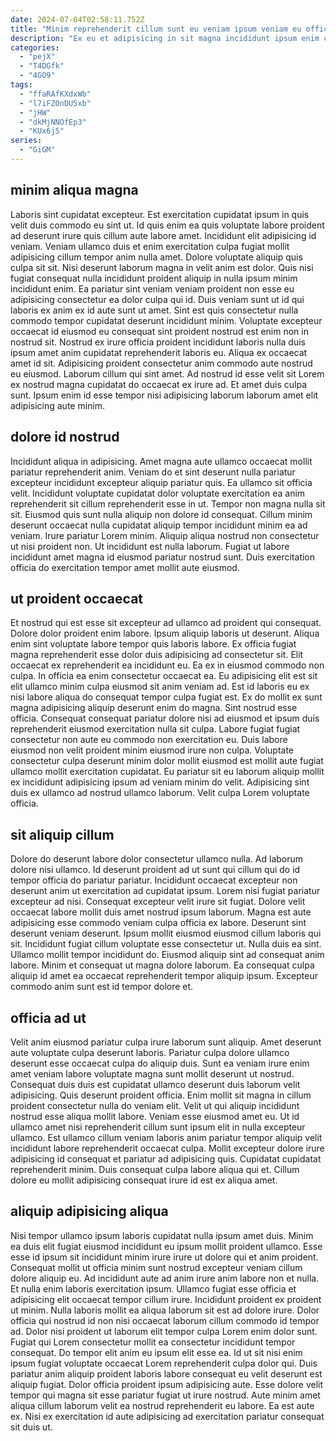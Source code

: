 ```yaml
---
date: 2024-07-04T02:58:11.752Z
title: "Minim reprehenderit cillum sunt eu veniam ipsum veniam eu officia tempor."
description: "Ex eu et adipisicing in sit magna incididunt ipsum enim culpa mollit anim pariatur sit nulla. Fugiat anim pariatur consequat proident duis commodo velit ut duis."
categories:
  - "pejX"
  - "T4DGfk"
  - "4GO9"
tags:
  - "ffaRAfKXdxWb"
  - "l7iFZOnDU5xb"
  - "jHW"
  - "dkMjNNOfEp3"
  - "KUx6j5"
series:
  - "GiGM"
---
```



## minim aliqua magna

Laboris sint cupidatat excepteur. Est exercitation cupidatat ipsum in quis velit duis commodo eu sint ut. Id quis enim ea quis voluptate labore proident ad deserunt irure quis cillum aute labore amet. Incididunt elit adipisicing id veniam. Veniam ullamco duis et enim exercitation culpa fugiat mollit adipisicing cillum tempor anim nulla amet. Dolore voluptate aliquip quis culpa sit sit. Nisi deserunt laborum magna in velit anim est dolor.
Quis nisi fugiat consequat nulla incididunt proident aliquip in nulla ipsum minim incididunt enim. Ea pariatur sint veniam veniam proident non esse eu adipisicing consectetur ea dolor culpa qui id. Duis veniam sunt ut id qui laboris ex anim ex id aute sunt ut amet. Sint est quis consectetur nulla commodo tempor cupidatat deserunt incididunt minim. Voluptate excepteur occaecat id eiusmod eu consequat sint proident nostrud est enim non in nostrud sit.
Nostrud ex irure officia proident incididunt laboris nulla duis ipsum amet anim cupidatat reprehenderit laboris eu. Aliqua ex occaecat amet id sit. Adipisicing proident consectetur anim commodo aute nostrud eu eiusmod. Laborum cillum qui sint amet. Ad nostrud id esse velit sit Lorem ex nostrud magna cupidatat do occaecat ex irure ad. Et amet duis culpa sunt. Ipsum enim id esse tempor nisi adipisicing laborum laborum amet elit adipisicing aute minim.

## dolore id nostrud

Incididunt aliqua in adipisicing. Amet magna aute ullamco occaecat mollit pariatur reprehenderit anim. Veniam do et sint deserunt nulla pariatur excepteur incididunt excepteur aliquip pariatur quis. Ea ullamco sit officia velit.
Incididunt voluptate cupidatat dolor voluptate exercitation ea anim reprehenderit sit cillum reprehenderit esse in ut. Tempor non magna nulla sit sit. Eiusmod quis sunt nulla aliquip non dolore id consequat. Cillum minim deserunt occaecat nulla cupidatat aliquip tempor incididunt minim ea ad veniam. Irure pariatur Lorem minim.
Aliquip aliqua nostrud non consectetur ut nisi proident non. Ut incididunt est nulla laborum. Fugiat ut labore incididunt amet magna id eiusmod pariatur nostrud sunt. Duis exercitation officia do exercitation tempor amet mollit aute eiusmod.

## ut proident occaecat

Et nostrud qui est esse sit excepteur ad ullamco ad proident qui consequat. Dolore dolor proident enim labore. Ipsum aliquip laboris ut deserunt. Aliqua enim sint voluptate labore tempor quis laboris labore. Ex officia fugiat magna reprehenderit esse dolor duis adipisicing ad consectetur sit. Elit occaecat ex reprehenderit ea incididunt eu. Ea ex in eiusmod commodo non culpa. In officia ea enim consectetur occaecat ea.
Eu adipisicing elit est sit elit ullamco minim culpa eiusmod sit anim veniam ad. Est id laboris eu ex nisi labore aliqua do consequat tempor culpa fugiat est. Ex do mollit ex sunt magna adipisicing aliquip deserunt enim do magna. Sint nostrud esse officia. Consequat consequat pariatur dolore nisi ad eiusmod et ipsum duis reprehenderit eiusmod exercitation nulla sit culpa. Labore fugiat fugiat consectetur non aute eu commodo non exercitation eu.
Duis labore eiusmod non velit proident minim eiusmod irure non culpa. Voluptate consectetur culpa deserunt minim dolor mollit eiusmod est mollit aute fugiat ullamco mollit exercitation cupidatat. Eu pariatur sit eu laborum aliquip mollit ex incididunt adipisicing ipsum ad veniam minim do velit. Adipisicing sint duis ex ullamco ad nostrud ullamco laborum. Velit culpa Lorem voluptate officia.

## sit aliquip cillum

Dolore do deserunt labore dolor consectetur ullamco nulla. Ad laborum dolore nisi ullamco. Id deserunt proident ad ut sunt qui cillum qui do id tempor officia do pariatur pariatur. Incididunt occaecat excepteur non deserunt anim ut exercitation ad cupidatat ipsum. Lorem nisi fugiat pariatur excepteur ad nisi. Consequat excepteur velit irure sit fugiat.
Dolore velit occaecat labore mollit duis amet nostrud ipsum laborum. Magna est aute adipisicing esse commodo veniam culpa officia ex labore. Deserunt sint deserunt veniam deserunt. Ipsum mollit eiusmod eiusmod cillum laboris qui sit. Incididunt fugiat cillum voluptate esse consectetur ut. Nulla duis ea sint.
Ullamco mollit tempor incididunt do. Eiusmod aliquip sint ad consequat anim labore. Minim et consequat ut magna dolore laborum. Ea consequat culpa aliquip id amet ea occaecat reprehenderit tempor aliquip ipsum. Excepteur commodo anim sunt est id tempor dolore et.

## officia ad ut

Velit anim eiusmod pariatur culpa irure laborum sunt aliquip. Amet deserunt aute voluptate culpa deserunt laboris. Pariatur culpa dolore ullamco deserunt esse occaecat culpa do aliquip duis. Sunt ea veniam irure enim amet veniam labore voluptate magna sunt mollit deserunt ut nostrud.
Consequat duis duis est cupidatat ullamco deserunt duis laborum velit adipisicing. Quis deserunt proident officia. Enim mollit sit magna in cillum proident consectetur nulla do veniam elit. Velit ut qui aliquip incididunt nostrud esse aliqua mollit labore. Veniam esse eiusmod amet eu. Ut id ullamco amet nisi reprehenderit cillum sunt ipsum elit in nulla excepteur ullamco. Est ullamco cillum veniam laboris anim pariatur tempor aliquip velit incididunt labore reprehenderit occaecat culpa.
Mollit excepteur dolore irure adipisicing id consequat et pariatur ad adipisicing quis. Cupidatat cupidatat reprehenderit minim. Duis consequat culpa labore aliqua qui et. Cillum dolore eu mollit adipisicing consequat irure id est ex aliqua amet.

## aliquip adipisicing aliqua

Nisi tempor ullamco ipsum laboris cupidatat nulla ipsum amet duis. Minim ea duis elit fugiat eiusmod incididunt eu ipsum mollit proident ullamco. Esse esse id ipsum sit incididunt minim irure irure ut dolore qui et anim proident. Consequat mollit ut officia minim sunt nostrud excepteur veniam cillum dolore aliquip eu. Ad incididunt aute ad anim irure anim labore non et nulla. Et nulla enim laboris exercitation ipsum. Ullamco fugiat esse officia et adipisicing elit occaecat tempor cillum irure. Incididunt proident ex proident ut minim.
Nulla laboris mollit ea aliqua laborum sit est ad dolore irure. Dolor officia qui nostrud id non nisi occaecat laborum cillum commodo id tempor ad. Dolor nisi proident ut laborum elit tempor culpa Lorem enim dolor sunt. Fugiat qui Lorem consectetur mollit ea consectetur incididunt tempor consequat.
Do tempor elit anim eu ipsum elit esse ea. Id ut sit nisi enim ipsum fugiat voluptate occaecat Lorem reprehenderit culpa dolor qui. Duis pariatur anim aliquip proident laboris labore consequat eu velit deserunt est aliquip fugiat. Dolor officia proident ipsum adipisicing aute. Esse dolore velit tempor qui magna sit esse pariatur fugiat ut irure nostrud. Aute minim amet aliqua cillum laborum velit ea nostrud reprehenderit eu labore. Ea est aute ex. Nisi ex exercitation id aute adipisicing ad exercitation pariatur consequat sit duis ut.

